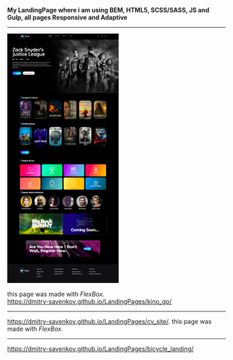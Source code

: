 **My LandingPage where i am using BEM, HTML5, SCSS/SASS, JS and Gulp, all pages Responsive and Adaptive**

* * *
![alt text](screen/kinogo.png "")​  

this page was made with *FlexBox*.  
https://dmitry-savenkov.github.io/LandingPages/kino_go/
* * *
https://dmitry-savenkov.github.io/LandingPages/cv_site/. 
this page was made with *FlexBox*.  

* * *
https://dmitry-savenkov.github.io/LandingPages/bicycle_landing/

